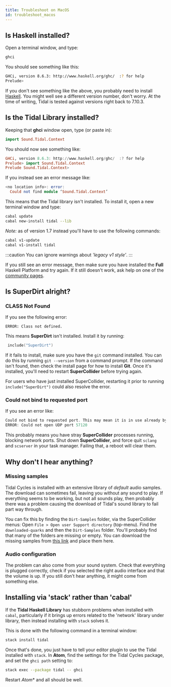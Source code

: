 ```yaml
---
title: Troubleshoot on MacOS 
id: troubleshoot_macos
---
```


## Is Haskell installed?

Open a terminal window, and type:

```bash
ghci
```

You should see something like this:

```bash
GHCi, version 8.6.3: http://www.haskell.org/ghc/  :? for help
Prelude> 
```

If you don't see something like the above, you probably need to install [Haskell](https://www.haskell.org/). You might well see a different version number, don't worry. At the time of writing, Tidal is tested against versions right back to 7.10.3. 

## Is the Tidal Library installed?

Keeping that **ghci** window open, type (or paste in):

```haskell
import Sound.Tidal.Context
```

You should now see something like:

```haskell
GHCi, version 8.6.3: http://www.haskell.org/ghc/  :? for help
Prelude> import Sound.Tidal.Context
Prelude Sound.Tidal.Context> 
```

If you instead see an error message like:

```haskell
<no location info>: error:
  Could not find module ‘Sound.Tidal.Context’
```

This means that the Tidal library isn't installed. To install it, open a new terminal window and type:

```bash
cabal update
cabal new-install tidal --lib
```

*Note:* as of version 1.7 instead you'll have to use the following commands:
```bash
cabal v1-update
cabal v1-install tidal
```

:::caution
You can ignore warnings about *'legacy v1 style'*.
:::

If you still see an error message, then make sure you have installed the **Full** Haskell Platform and try again. If it still doesn't work, ask help on one of the [community pages](https://tidalcycles.org/docs/community). 

## Is SuperDirt alright? 

### CLASS Not Found

If you see the following error:

```
ERROR: Class not defined.
```

This means **SuperDirt** isn't installed. Install it by running:

```c
 include("SuperDirt")
```

If it fails to install, make sure you have the `git` command installed. You can do this by running `git --version` from a command prompt. If the command isn't found, then check the install page for how to install **Git**. Once it's installed, you'll need to restart **SuperCollider** before trying again.

For users who have just installed SuperCollider, restarting it prior to running `include("SuperDirt")` could also resolve the error. 

### Could not bind to requested port

If you see an error like:

```c
Could not bind to requested port. This may mean it is in use already by another application.
ERROR: Could not open UDP port 57120
```

This probably means you have stray **SuperCollider** processes running, blocking network ports. Shut down **SuperCollider**, and force quit `sclang` and `scserver` in your task manager. Failing that, a reboot will clear them. 

## Why don't I hear anything?

### Missing samples

Tidal Cycles is installed with an extensive library of *default* audio samples. The download can sometimes fail, leaving you without any sound to play. If everything seems to be working, but not all sounds play, then probably there was a problem causing the download of Tidal's sound library to fail part way through.

You can fix this by finding the `Dirt-Samples` folder, via the SuperCollider menus: Open `File > Open user Support directory` (top-menu). Find the `downloaded-quarks` and then the `Dirt-Samples` folder. You'll probably find that many of the folders are missing or empty. You can download the missing samples from [this link](https://github.com/musikinformatik/Dirt-Samples) and place them here.

### Audio configuration

The problem can also come from your sound system. Check that everything is plugged correctly, check if you selected the right audio interface and that the volume is up. If you still don't hear anything, it might come from something else.

## Installing via 'stack' rather than 'cabal'

If the **Tidal Haskell Library** has stubborn problems when installed with
`cabal`, particularly if it brings up errors related to the 'network'
library under library, then instead installing with `stack` solves it.

This is done with the following command in a terminal window:

```bash
stack install tidal
```

Once that's done, you just have to tell your editor plugin to use the Tidal
installed with `stack`. In **Atom**, find the settings for the Tidal Cycles 
package, and set the `ghci path` setting to:

``` bash
stack exec --package tidal -- ghci
```

Restart *Atom** and all should be well.
